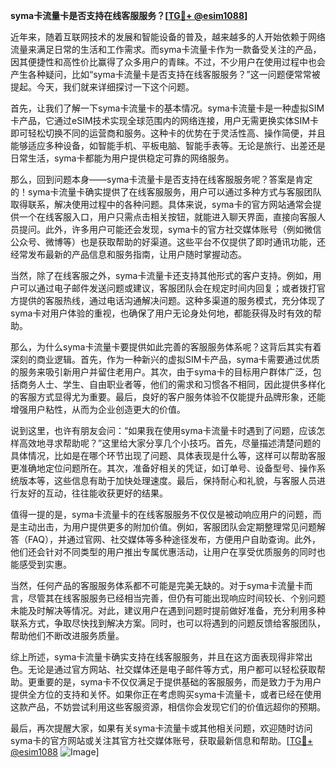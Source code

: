 **syma卡流量卡是否支持在线客服服务？[[TG💪+ @esim1088](https://t.me/s/esim1088)]**

近年来，随着互联网技术的发展和智能设备的普及，越来越多的人开始依赖于网络流量来满足日常的生活和工作需求。而syma卡流量卡作为一款备受关注的产品，因其便捷性和高性价比赢得了众多用户的青睐。不过，不少用户在使用过程中也会产生各种疑问，比如“syma卡流量卡是否支持在线客服服务？”这一问题便常常被提起。今天，我们就来详细探讨一下这个问题。

首先，让我们了解一下syma卡流量卡的基本情况。syma卡流量卡是一种虚拟SIM卡产品，它通过eSIM技术实现全球范围内的网络连接，用户无需更换实体SIM卡即可轻松切换不同的运营商和服务。这种卡的优势在于灵活性高、操作简便，并且能够适应多种设备，如智能手机、平板电脑、智能手表等。无论是旅行、出差还是日常生活，syma卡都能为用户提供稳定可靠的网络服务。

那么，回到问题本身——syma卡流量卡是否支持在线客服服务呢？答案是肯定的！syma卡流量卡确实提供了在线客服服务，用户可以通过多种方式与客服团队取得联系，解决使用过程中的各种问题。具体来说，syma卡的官方网站通常会提供一个在线客服入口，用户只需点击相关按钮，就能进入聊天界面，直接向客服人员提问。此外，许多用户可能还会发现，syma卡的官方社交媒体账号（例如微信公众号、微博等）也是获取帮助的好渠道。这些平台不仅提供了即时通讯功能，还经常发布最新的产品信息和服务指南，让用户随时掌握动态。

当然，除了在线客服之外，syma卡流量卡还支持其他形式的客户支持。例如，用户可以通过电子邮件发送问题或建议，客服团队会在规定时间内回复；或者拨打官方提供的客服热线，通过电话沟通解决问题。这种多渠道的服务模式，充分体现了syma卡对用户体验的重视，也确保了用户无论身处何地，都能获得及时有效的帮助。

那么，为什么syma卡流量卡要提供如此完善的客服服务体系呢？这背后其实有着深刻的商业逻辑。首先，作为一种新兴的虚拟SIM卡产品，syma卡需要通过优质的服务来吸引新用户并留住老用户。其次，由于syma卡的目标用户群体广泛，包括商务人士、学生、自由职业者等，他们的需求和习惯各不相同，因此提供多样化的客服方式显得尤为重要。最后，良好的客户服务体验不仅能提升品牌形象，还能增强用户粘性，从而为企业创造更大的价值。

说到这里，也许有朋友会问：“如果我在使用syma卡流量卡时遇到了问题，应该怎样高效地寻求帮助呢？”这里给大家分享几个小技巧。首先，尽量描述清楚问题的具体情况，比如是在哪个环节出现了问题、具体表现是什么等，这样可以帮助客服更准确地定位问题所在。其次，准备好相关的凭证，如订单号、设备型号、操作系统版本等，这些信息有助于加快处理速度。最后，保持耐心和礼貌，与客服人员进行友好的互动，往往能收获更好的结果。

值得一提的是，syma卡流量卡的在线客服服务不仅仅是被动响应用户的问题，而是主动出击，为用户提供更多的附加价值。例如，客服团队会定期整理常见问题解答（FAQ），并通过官网、社交媒体等多种途径发布，方便用户自助查询。此外，他们还会针对不同类型的用户推出专属优惠活动，让用户在享受优质服务的同时也能感受到实惠。

当然，任何产品的客服服务体系都不可能是完美无缺的。对于syma卡流量卡而言，尽管其在线客服服务已经相当完善，但仍有可能出现响应时间较长、个别问题未能及时解决等情况。对此，建议用户在遇到问题时提前做好准备，充分利用多种联系方式，争取尽快找到解决方案。同时，也可以将遇到的问题反馈给客服团队，帮助他们不断改进服务质量。

综上所述，syma卡流量卡确实支持在线客服服务，并且在这方面表现得非常出色。无论是通过官方网站、社交媒体还是电子邮件等方式，用户都可以轻松获取帮助。更重要的是，syma卡不仅仅满足于提供基础的客服服务，而是致力于为用户提供全方位的支持和关怀。如果你正在考虑购买syma卡流量卡，或者已经在使用这款产品，不妨尝试利用这些客服资源，相信你会发现它们的价值远超你的预期。

最后，再次提醒大家，如果有关syma卡流量卡或其他相关问题，欢迎随时访问syma卡的官方网站或关注其官方社交媒体账号，获取最新信息和帮助。[[TG💪+ @esim1088](https://t.me/s/esim1088) ![Image](https://i.postimg.cc/4NQfJmqS/Snipaste-2025-05-13-00-14-12.png)]